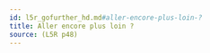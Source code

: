 ```yaml
---
id: l5r_gofurther_hd.md#aller-encore-plus-loin-?
title: Aller encore plus loin ?
source: (L5R p48)
---
```


